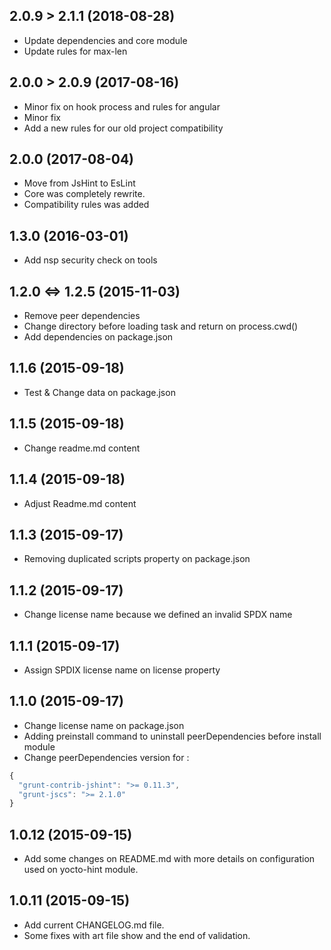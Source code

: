 ## 2.0.9 > 2.1.1 (2018-08-28)

- Update dependencies and core module
- Update rules for max-len

## 2.0.0 > 2.0.9 (2017-08-16)

- Minor fix on hook process and rules for angular
- Minor fix
- Add a new rules for our old project compatibility

## 2.0.0 (2017-08-04)

- Move from JsHint to EsLint
- Core was completely rewrite.
- Compatibility rules was added

## 1.3.0 (2016-03-01)

- Add nsp security check on tools

## 1.2.0 <=> 1.2.5 (2015-11-03)

- Remove peer dependencies
- Change directory before loading task and return on process.cwd()
- Add dependencies on package.json

## 1.1.6 (2015-09-18)

- Test & Change data on package.json

## 1.1.5 (2015-09-18)

- Change readme.md content

## 1.1.4 (2015-09-18)

- Adjust Readme.md content

## 1.1.3 (2015-09-17)

- Removing duplicated scripts property on package.json

## 1.1.2 (2015-09-17)

- Change license name because we defined an invalid SPDX name

## 1.1.1 (2015-09-17)

- Assign SPDIX license name on license property

## 1.1.0 (2015-09-17)

- Change license name on package.json
- Adding preinstall command to uninstall peerDependencies before install module
- Change peerDependencies version for : 

```javascript
{
  "grunt-contrib-jshint": ">= 0.11.3",
  "grunt-jscs": ">= 2.1.0"
}
```

## 1.0.12 (2015-09-15)

- Add some changes on README.md with more details on configuration used on yocto-hint module.


## 1.0.11 (2015-09-15)

- Add current CHANGELOG.md file.
- Some fixes with art file show and the end of validation.
